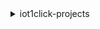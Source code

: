 <details>

<summary>
iot1click-projects
</summary>

- <details><summary>associate-device-with-placement</summary>

  * --project-name
  * --placement-name
  * --device-id
  * --device-template-name
  * --cli-input-json
  * --cli-input-yaml
  * --generate-cli-skeleton


- <details><summary>create-placement</summary>

  * --placement-name
  * --project-name
  * --attributes
  * --cli-input-json
  * --cli-input-yaml
  * --generate-cli-skeleton


- <details><summary>create-project</summary>

  * --project-name
  * --description
  * --placement-template
  * --tags
  * --cli-input-json
  * --cli-input-yaml
  * --generate-cli-skeleton


- <details><summary>delete-placement</summary>

  * --placement-name
  * --project-name
  * --cli-input-json
  * --cli-input-yaml
  * --generate-cli-skeleton


- <details><summary>delete-project</summary>

  * --project-name
  * --cli-input-json
  * --cli-input-yaml
  * --generate-cli-skeleton


- <details><summary>describe-placement</summary>

  * --placement-name
  * --project-name
  * --cli-input-json
  * --cli-input-yaml
  * --generate-cli-skeleton


- <details><summary>describe-project</summary>

  * --project-name
  * --cli-input-json
  * --cli-input-yaml
  * --generate-cli-skeleton


- <details><summary>disassociate-device-from-placement</summary>

  * --project-name
  * --placement-name
  * --device-template-name
  * --cli-input-json
  * --cli-input-yaml
  * --generate-cli-skeleton


- <details><summary>get-devices-in-placement</summary>

  * --project-name
  * --placement-name
  * --cli-input-json
  * --cli-input-yaml
  * --generate-cli-skeleton


- <details><summary>help</summary>

  * 


- <details><summary>list-placements</summary>

  * --project-name
  * --cli-input-json
  * --cli-input-yaml
  * --starting-token
  * --page-size
  * --max-items
  * --generate-cli-skeleton


- <details><summary>list-projects</summary>

  * --cli-input-json
  * --cli-input-yaml
  * --starting-token
  * --page-size
  * --max-items
  * --generate-cli-skeleton


- <details><summary>list-tags-for-resource</summary>

  * --resource-arn
  * --cli-input-json
  * --cli-input-yaml
  * --generate-cli-skeleton


- <details><summary>tag-resource</summary>

  * --resource-arn
  * --tags
  * --cli-input-json
  * --cli-input-yaml
  * --generate-cli-skeleton


- <details><summary>untag-resource</summary>

  * --resource-arn
  * --tag-keys
  * --cli-input-json
  * --cli-input-yaml
  * --generate-cli-skeleton


- <details><summary>update-placement</summary>

  * --placement-name
  * --project-name
  * --attributes
  * --cli-input-json
  * --cli-input-yaml
  * --generate-cli-skeleton


- <details><summary>update-project</summary>

  * --project-name
  * --description
  * --placement-template
  * --cli-input-json
  * --cli-input-yaml
  * --generate-cli-skeleton


</details>

